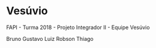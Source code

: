 # Vesúvio

FAPI - Turma 2018 - Projeto Integrador II - Equipe Vesúvio

Bruno
Gustavo
Luiz
Robson
Thiago